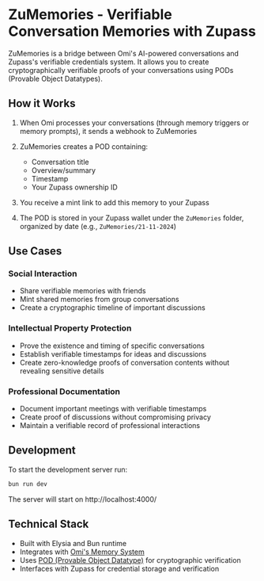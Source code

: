 # ZuMemories - Verifiable Conversation Memories with Zupass

ZuMemories is a bridge between Omi's AI-powered conversations and Zupass's verifiable credentials system. It allows you to create cryptographically verifiable proofs of your conversations using PODs (Provable Object Datatypes).

## How it Works

1. When Omi processes your conversations (through memory triggers or memory prompts), it sends a webhook to ZuMemories
2. ZuMemories creates a POD containing:
   - Conversation title
   - Overview/summary
   - Timestamp
   - Your Zupass ownership ID
   
3. You receive a mint link to add this memory to your Zupass
4. The POD is stored in your Zupass wallet under the `ZuMemories` folder, organized by date (e.g., `ZuMemories/21-11-2024`)

## Use Cases

### Social Interaction
- Share verifiable memories with friends
- Mint shared memories from group conversations
- Create a cryptographic timeline of important discussions

### Intellectual Property Protection
- Prove the existence and timing of specific conversations
- Establish verifiable timestamps for ideas and discussions
- Create zero-knowledge proofs of conversation contents without revealing sensitive details

### Professional Documentation
- Document important meetings with verifiable timestamps
- Create proof of discussions without compromising privacy
- Maintain a verifiable record of professional interactions

## Development
To start the development server run:
```bash
bun run dev
```

The server will start on http://localhost:4000/

## Technical Stack
- Built with Elysia and Bun runtime
- Integrates with [Omi's Memory System](https://docs.omi.me/docs/developer/apps/Introduction)
- Uses [POD (Provable Object Datatype)](https://pod.org/pod/introduction) for cryptographic verification
- Interfaces with Zupass for credential storage and verification